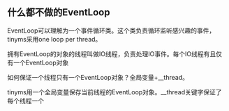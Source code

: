 ## 什么都不做的EventLoop

EventLoop可以理解为一个事件循环类。这个类负责循环监听感兴趣的事件，tinyms采用one loop per thread。

拥有EventLoop的对象的线程叫做IO线程，负责处理IO事件。每个IO线程有且仅有一个EventLoop对象

如何保证一个线程只有一个EventLoop对象？全局变量+__thread。

tinyms用一个全局变量保存当前线程的EventLoop对象。__thread关键字保证了每个线程一个


